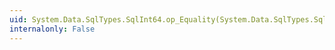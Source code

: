 ```yaml
---
uid: System.Data.SqlTypes.SqlInt64.op_Equality(System.Data.SqlTypes.SqlInt64,System.Data.SqlTypes.SqlInt64)
internalonly: False
---
```

